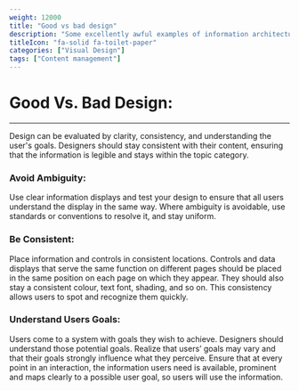 ```yaml
---
weight: 12000
title: "Good vs bad design"
description: "Some excellently awful examples of information architecture"
titleIcon: "fa-solid fa-toilet-paper"
categories: ["Visual Design"]
tags: ["Content management"]
---
```


# Good Vs. Bad Design: 
---

Design can be evaluated by clarity, consistency, and understanding the user's goals. Designers should stay consistent with their content, ensuring that the information is legible and stays within the topic category. 

### Avoid Ambiguity:
Use clear information displays and test your design to ensure that all users understand the display in the same way. Where ambiguity is avoidable, use standards or conventions to resolve it, and stay uniform. 

### Be Consistent:
Place information and controls in consistent locations. Controls and data displays that serve the same function on different pages should be placed in the same position on each page on which they appear. They should also stay a consistent colour, text font, shading, and so on. This consistency allows users to spot and recognize them quickly. 

### Understand Users Goals:
Users come to a system with goals they wish to achieve. Designers should understand those potential goals. Realize that users’ goals may vary and that their goals strongly influence what they perceive. Ensure that at every point in an interaction, the information users need is available, prominent and maps clearly to a possible user goal, so users will use the information.
